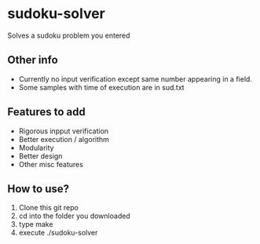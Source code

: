 # sudoku-solver

Solves a sudoku problem you entered

## Other info

- Currently no input verification except same number appearing in a field.
- Some samples with time of execution are in sud.txt

## Features to add

- Rigorous inpput verification
- Better execution / algorithm
- Modularity
- Better design
- Other misc features

## How to use?

1. Clone this git repo
2. cd into the folder you downloaded
3. type make
4. execute ./sudoku-solver
